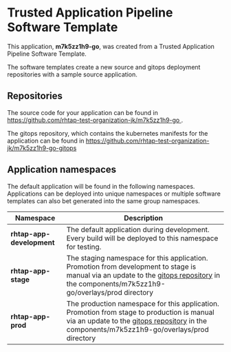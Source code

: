 # Trusted Application Pipeline Software Template

This application, **m7k5zz1h9-go**, was created from a Trusted Application Pipeline Software Template.

The software templates create a new source and gitops deployment repositories with a sample source application. 

## Repositories

The source code for your application can be found in [https://github.com/rhtap-test-organization-jk/m7k5zz1h9-go ](https://github.com/rhtap-test-organization-jk/m7k5zz1h9-go ).
 
The gitops repository, which contains the kubernetes manifests for the application can be found in 
[https://github.com/rhtap-test-organization-jk/m7k5zz1h9-go-gitops ](https://github.com/rhtap-test-organization-jk/m7k5zz1h9-go-gitops ) 

## Application namespaces 

The default application will be found in the following namespaces. Applications can be deployed into unique namespaces or multiple software templates can also bet generated into the same group namespaces.  

|  Namespace   |  Description   |  
| -------- | -------- |   
| **rhtap-app-development** | The default application during development. Every build will be deployed to this namespace for testing. | 
| **rhtap-app-stage** | The staging namespace for this application. Promotion from development to stage is manual via an update to the [gitops repository](https://github.com/rhtap-test-organization-jk/m7k5zz1h9-go-gitops ) in the components/m7k5zz1h9-go/overlays/prod directory |  
| **rhtap-app-prod** | The production namespace for this application. Promotion from stage to production is manual via an update to the [gitops repository](https://github.com/rhtap-test-organization-jk/m7k5zz1h9-go-gitops ) in the components/m7k5zz1h9-go/overlays/prod directory | 